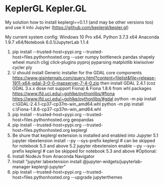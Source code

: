 # KeplerGL Kepler.GL

My solution how to install keplergl==0.1.1 (and may be other versions too) and use it into Jupyter (https://github.com/keplergl/kepler.gl)

My current system config:
Windows 10 Pro x64. Python 3.7.3 x64
Anaconda 1.9.7 x64/Notebook 6.0.1/JupyterLab 1.1.4

1. pip install --trusted-host=pypi.org --trusted-host=files.pythonhosted.org --user numpy bottleneck pandas shapely wheel munch cligj click-plugins pyproj pyparsing matplotlib kiwisolver cycler ply
2. U should install Generic installer for the GDAL core components https://www.gisinternals.com/query.html?content=filelist&file=release-1911-x64-gdal-3-0-0-mapserver-7-4-0.zip
then install GDAL 2.4.1 (coz GDAL 3.x.x dose not support Fiona) & Fiona 1.8.6 from whl packages
https://www.lfd.uci.edu/~gohlke/pythonlibs/#fiona
https://www.lfd.uci.edu/~gohlke/pythonlibs/#gdal
python -m pip install c:\GDAL-2.4.1-cp37-cp37m-win_amd64.whl
python -m pip install c:\Fiona-1.8.6-cp37-cp37m-win_amd64.whl
3. pip install --trusted-host=pypi.org --trusted-host=files.pythonhosted.org geopandas
4. pip install --trusted-host=pypi.org --trusted-host=files.pythonhosted.org keplergl
5. Be shure that keplergl extension is installed and enabled into Jupyter
  5.1 jupyter nbextension install --py --sys-prefix keplergl # can be skipped for notebook 5.3 and above
  5.2 jupyter nbextension enable --py --sys-prefix keplergl # can be skipped for notebook 5.3 and above
#Optional:
6. Install NodeJs from Anaconda Navigator
7. Install "jupyter labextension install @jupyter-widgets/jupyterlab-manager keplergl-jupyter"
8. pip install --trusted-host=pypi.org --trusted-host=files.pythonhosted.org --upgrade jupyterthemes
